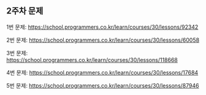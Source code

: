 ## 2주차 문제

1번 문제: https://school.programmers.co.kr/learn/courses/30/lessons/92342

2번 문제: https://school.programmers.co.kr/learn/courses/30/lessons/60058

3번 문제: https://school.programmers.co.kr/learn/courses/30/lessons/118668

4번 문제: https://school.programmers.co.kr/learn/courses/30/lessons/17684

5번 문제: https://school.programmers.co.kr/learn/courses/30/lessons/87946
